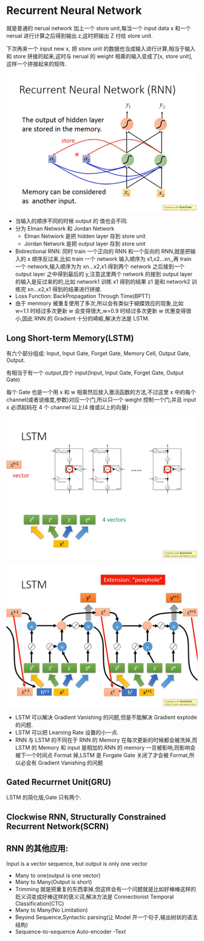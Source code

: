 # Recurrent Neural Network

就是普通的 nerual network 加上一个 store unit,每当一个 input data x 和一个 nerual 进行计算之后得到输出 z,这时把输出 Z 付给 store unit.

下次再来一个 input new x, 把 store unit 的数据也当成输入进行计算,相当于输入和 store 拼接的起来,这时与 nerual 的 weight 相乘的输入变成了[x, store unit],这样一个拼接起来的矩阵.

![](images/2019-12-05-15-42-32.png)

- 当输入的顺序不同的时候 output 的
  值也会不同.
- 分为 Elman Network 和 Jordan Network
  - Elman Netwiork 是把 hidden layer 存到 store unit
  - Jordan Network 是把 output layer 存到 store unit
- Bidirectional RNN: 同时 train 一个正向的 RNN 和一个反向的 RNN,就是把输入的 x 顺序反过来,比如 train 一个 network 输入顺序为 x1,x2...xn,,再 train 一个 network,输入顺序为为 xn...x2,x1.得到两个 network 之后接到一个 output layer 之中得到最后的 y,注意这里两个 network 的接到 output layer 的输入是反过来的的,比如 network1 训练 x1 得到的结果 z1 是和 network2 训练完 xn...x2,x1 得到的结果进行拼接.
- Loss Function: BackPropagation Through Time(BPTT)
- 由于 menmory 被重复使用了多次,所以会有类似于蝴蝶效应的现象,比如 w=1.1 时经过多次更新 w 会变得很大,w=0.9 时经过多次更新 w 优惠变得很小,因此 RNN 的 Gradient 十分的崎岖,解决方法是 LSTM.

## Long Short-term Memory(LSTM)

有六个部分组成: Input, Input Gate, Forget Gate, Memory Cell, Output Gate, Output.

有相当于有一个 output,四个 input(Input, Input Gate, Forget Gate, Output Gate)

每个 Gate 也是一个用 x 和 w 相乘然后放入激活函数的方法,不过这里 x 中的每个 channel(或者说维度,参数)对应一个门,所以只一个 weight 控制一个门,并且 input x 必须起码在 4 个 channel 以上(4 维或以上的向量)

![](images/2019-12-05-16-56-55.png)

![](images/2019-12-05-17-02-07.png)

- LSTM 可以解决 Gradient Vanishing 的问题,但是不能解决 Gradient explode 的问题.
- LSTM 可以把 Learning Rate 设置的小一点.
- RNN 与 LSTM 的不同在于 RNN 的 Memory 在每次更新的时候都会被洗掉,而 LSTM 的 Memory 和 input 是相加的.RNN 的 memory 一旦被影响,则影响会被下一个时间点 Format 掉,LSTM 是 Forgate Gate 关闭了才会被 Format,所以必会有 Gradient Vanishing 的问题

## Gated Recurrnet Unit(GRU)

LSTM 的简化版,Gate 只有两个.

## Clockwise RNN, Structurally Constrained Recurrent Network(SCRN)

## RNN 的其他应用:

Input is a vector sequence, but output is only one vector

- Many to one(output is one vector)
- Many to Many(Output is short)
- Trimming 就是把重复的东西拿掉,但这样会有一个问题就是比如好棒棒这样的贬义词变成好棒这样的褒义词,解决方法是 Connectionist Temporal Classification(CTC)
- Many to Many(No Limitation)
- Beyond Sequence,Syntactic parsing(让 Model 开一个句子,输出树状的语法结构)
- Sequence-to-sequence Auto-encoder -Text
